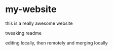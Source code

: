 # my-website

this is a really awesome website

tweaking readme

editing locally, then remotely and merging locally
